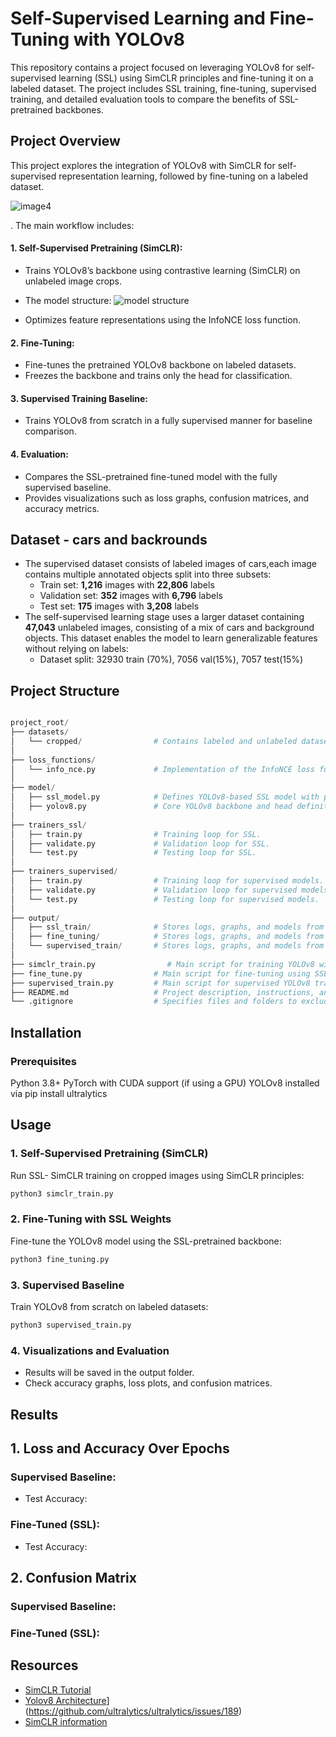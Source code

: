 # Self-Supervised Learning and Fine-Tuning with YOLOv8
This repository contains a project focused on leveraging YOLOv8 for self-supervised learning (SSL) using SimCLR principles and fine-tuning it on a labeled dataset. The project includes SSL training, fine-tuning, supervised training, and detailed evaluation tools to compare the benefits of SSL-pretrained backbones.

## Project Overview
This project explores the integration of YOLOv8 with SimCLR for self-supervised representation learning, followed by fine-tuning on a labeled dataset.

![image4](https://github.com/user-attachments/assets/61beb9a4-b33f-4632-9426-68d9629826fc)

. The main workflow includes:

#### 1. Self-Supervised Pretraining (SimCLR):
* Trains YOLOv8’s backbone using contrastive learning (SimCLR) on unlabeled image crops.
* The model structure:
![model structure](https://github.com/user-attachments/assets/1891baea-cb40-4ce9-a280-1951adb63d02)

* Optimizes feature representations using the InfoNCE loss function.
  

#### 2. Fine-Tuning:
* Fine-tunes the pretrained YOLOv8 backbone on labeled datasets.
* Freezes the backbone and trains only the head for classification.

#### 3. Supervised Training Baseline:
* Trains YOLOv8 from scratch in a fully supervised manner for baseline comparison.

#### 4. Evaluation:
* Compares the SSL-pretrained fine-tuned model with the fully supervised baseline.
* Provides visualizations such as loss graphs, confusion matrices, and accuracy metrics.


## Dataset - cars and backrounds

* The supervised dataset consists of labeled images of cars,each image contains multiple annotated objects split into three subsets:
  * Train set: **1,216** images with **22,806** labels
  * Validation set: **352** images with  **6,796** labels
  * Test set: **175** images with **3,208** labels 
* The self-supervised learning stage uses a larger dataset containing **47,043** unlabeled images, consisting of a mix of cars and background objects. This dataset enables the model to learn generalizable features without relying on labels:
  * Dataset split: 32930 train (70%), 7056 val(15%), 7057 test(15%) 

  
## Project Structure

```python

project_root/
├── datasets/
│   └── cropped/                # Contains labeled and unlabeled datasets.
│
├── loss_functions/
│   └── info_nce.py             # Implementation of the InfoNCE loss function for SimCLR.
│
├── model/
│   ├── ssl_model.py            # Defines YOLOv8-based SSL model with projection head.
│   ├── yolov8.py               # Core YOLOv8 backbone and head definitions.
│
├── trainers_ssl/
│   ├── train.py                # Training loop for SSL.
│   ├── validate.py             # Validation loop for SSL.
│   └── test.py                 # Testing loop for SSL.
│
├── trainers_supervised/
│   ├── train.py                # Training loop for supervised models.
│   ├── validate.py             # Validation loop for supervised models.
│   └── test.py                 # Testing loop for supervised models.
│
├── output/
│   ├── ssl_train/              # Stores logs, graphs, and models from SSL training.
│   ├── fine_tuning/            # Stores logs, graphs, and models from fine-tuning.
│   └── supervised_train/       # Stores logs, graphs, and models from supervised training.
│
├── simclr_train.py                # Main script for training YOLOv8 with SSL (SimCLR).
├── fine_tune.py                # Main script for fine-tuning using SSL-pretrained weights.
├── supervised_train.py         # Main script for supervised YOLOv8 training.
├── README.md                   # Project description, instructions, and results.
└── .gitignore                  # Specifies files and folders to exclude from version control.


```


## Installation
### Prerequisites

Python 3.8+
PyTorch with CUDA support (if using a GPU)
YOLOv8 installed via pip install ultralytics

## Usage 
### 1. Self-Supervised Pretraining (SimCLR)

Run SSL- SimCLR training on cropped images using SimCLR principles:

```python
python3 simclr_train.py

```

### 2. Fine-Tuning with SSL Weights
Fine-tune the YOLOv8 model using the SSL-pretrained backbone:

```python
python3 fine_tuning.py
```

### 3. Supervised Baseline
Train YOLOv8 from scratch on labeled datasets:

```python
python3 supervised_train.py
 ```

### 4. Visualizations and Evaluation

* Results will be saved in the output folder.
* Check accuracy graphs, loss plots, and confusion matrices.

## Results

## 1. Loss and Accuracy Over Epochs

### Supervised Baseline:

* Test Accuracy: 

### Fine-Tuned (SSL):

* Test Accuracy: 

## 2. Confusion Matrix

### Supervised Baseline:


### Fine-Tuned (SSL):




## Resources
- [SimCLR Tutorial](https://uvadlc-notebooks.readthedocs.io/en/latest/tutorial_notebooks/tutorial17/SimCLR.html)
- [Yolov8 Architecture]([https://www.kaggle.com/datasets/jessicali9530/stl10?resource=download)](https://github.com/ultralytics/ultralytics/issues/189)
- [SimCLR information](https://research.google/blog/advancing-self-supervised-and-semi-supervised-learning-with-simclr)
